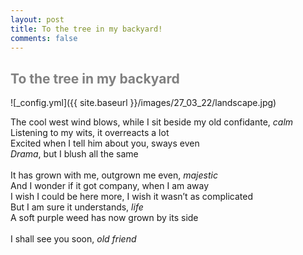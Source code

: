 ```yaml
---
layout: post
title: To the tree in my backyard!
comments: false
---
```


<h2 style="color:grey;"> To the tree in my backyard </h2>

![_config.yml]({{ site.baseurl }}/images/27_03_22/landscape.jpg)

The cool west wind blows, while I sit beside my old confidante, _calm_\
Listening to my wits, it overreacts a lot\
Excited when I tell him about you, sways even\
_Drama_, but I blush all the same\
\
It has grown with me, outgrown me even, _majestic_\
And I wonder if it got company, when I am away\
I wish I could be here more, I wish it wasn’t as complicated\
But I am sure it understands, _life_\
A soft purple weed has now grown by its side\
\
I shall see you soon, _old friend_
